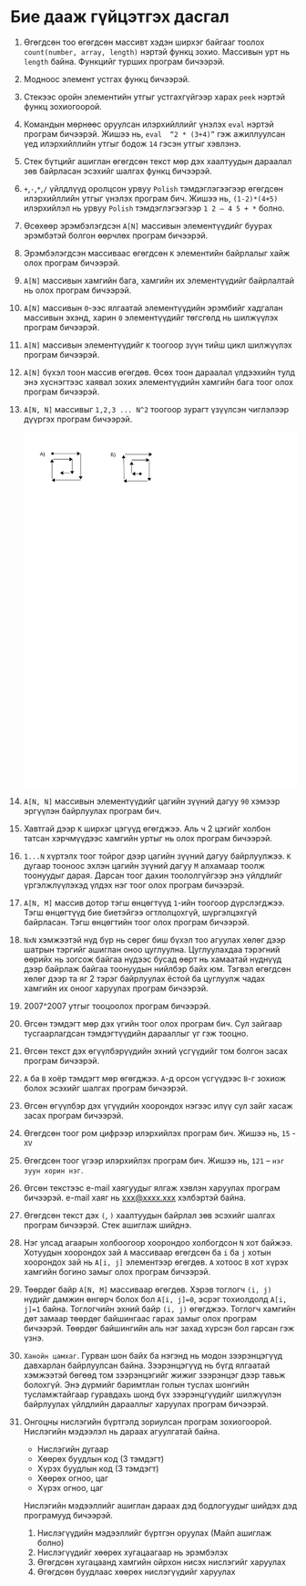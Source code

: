 # Бие дааж гүйцэтгэх дасгал

1. Өгөгдсөн тоо өгөгдсөн массивт хэдэн ширхэг байгааг тоолох `count(number, array, length)` нэртэй функц зохио. Массивын урт нь `length` байна. Функцийг турших програм бичээрэй.

2. Модноос элемент устгах функц бичээрэй.

3. Стекээс оройн элементийн утгыг устгахгүйгээр харах `peek` нэртэй функц зохиогоорой.

4. Командын мөрнөөс оруулсан илэрхийллийг үнэлэх `eval` нэртэй програм бичээрэй. Жишээ нь, `eval  “2 * (3+4)”` гэж ажиллуулсан үед илэрхийллийн утгыг бодож `14` гэсэн утгыг хэвлэнэ.

5. Стек бүтцийг ашиглан өгөгдсөн текст мөр дэх хаалтуудын дараалал зөв байрласан эсэхийг шалгах функц бичээрэй.

6. `+`,`-`,`*`,`/` үйлдлүүд оролцсон урвуу `Polish` тэмдэглэгээгээр өгөгдсөн илэрхийллийн утгыг үнэлэх програм бич.  Жишээ нь, `(1-2)*(4+5)` илэрхийлэл нь урвуу `Polish` тэмдэглэгээгээр `1 2 – 4 5 + *` болно.

7. Өсөхөөр эрэмбэлэгдсэн `A[N]` массивын элементүүдийг буурах эрэмбэтэй болгон өөрчлөх програм бичээрэй.

8. Эрэмбэлэгдсэн массиваас өгөгдсөн `К` элементийн байрлалыг хайж олох програм бичээрэй.

9. `А[N]` массивын хамгийн бага, хамгийн их элементүүдийг байрлалтай нь олох програм бичээрэй.

10. `А[N]` массивын `0`-ээс ялгаатай элементүүдийн эрэмбийг хадгалан массивын эхэнд, харин `0` элементүүдийг төгсгөлд нь шилжүүлэх програм бичээрэй.

11. `А[N]` массивын элементүүдийг `К` тоогоор зүүн тийш цикл шилжүүлэх програм бичээрэй.

12. `А[N]` бүхэл тоон массив өгөгдөв. Өсөх тоон дараалал үлдээхийн тулд энэ хүснэгтээс хаявал зохих элементүүдийн хамгийн бага тоог олох програм бичээрэй.

13. `А[N, N]` массивыг `1,2,3 ... N^2` тоогоор зурагт үзүүлсэн чиглэлээр дүүргэх програм бичээрэй.

	![](/3_collection/res/bodlogo13.svg)

14. `А[N, N]` массивын элементүүдийг цагийн зүүний дагуу `90` хэмээр эргүүлэн байрлуулах програм бич.

15. Хавтгай дээр `К` ширхэг цэгүүд өгөгджээ. Аль ч 2 цэгийг холбон татсан хэрчмүүдээс хамгийн уртыг нь олох програм бичээрэй.

16. `1...N` хүртэлх тоог тойрог дээр цагийн зүүний дагуу байрлуулжээ. `К` дугаар тооноос эхлэн цагийн зүүний дагуу `М` алхамаар тоолж тоонуудыг дарая. Дарсан тоог дахин тоололгүйгээр энэ үйлдлийг үргэлжлүүлэхэд үлдэх нэг тоог олох програм бичээрэй.

17. `А[N, М]` массив дотор тэгш өнцөгтүүд `1`-ийн тоогоор дүрслэгджээ. Тэгш өнцөгтүүд бие биетэйгээ огтлолцохгүй, шүргэлцэхгүй байрласан. Тэгш өнцөгтийн тоог олох програм бичээрэй.

18. `NxN` хэмжээтэй нүд бүр нь сөрөг биш бүхэл тоо агуулах хөлөг дээр шатрын тэргийг ашиглан оноо цуглуулна. Цуглуулахдаа тэрэгний өөрийх нь зогсож байгаа нүдээс бусад өөрт нь хамаатай нүднүүд дээр байрлаж байгаа тоонуудын нийлбэр байх юм. Тэгвэл өгөгдсөн хөлөг дээр та яг 2 тэрэг байрлуулах ёстой ба цуглуулж чадах хамгийн их оноог харуулах програм бичээрэй.

20. 2007^2007 утгыг тооцоолох програм бичээрэй.

21. Өгсөн тэмдэгт мөр дэх үгийн тоог олох програм бич. Сул зайгаар тусгаарлагдсан тэмдэгтүүдийн дарааллыг үг гэж тооцно.

22. Өгсөн текст дэх өгүүлбэрүүдийн эхний үсгүүдийг том болгон засах програм бичээрэй.

23. `A` ба `B` хоёр тэмдэгт мөр өгөгджээ. `A`-д орсон үсгүүдээс `B`-г зохиож болох эсэхийг шалгах програм бичээрэй.

24. Өгсөн өгүүлбэр дэх үгүүдийн хоорондох нэгээс илүү сул зайг хасаж засах програм бичээрэй.

25. Өгөгдсөн тоог ром цифрээр илэрхийлэх програм бич. Жишээ нь, `15` - `XV`

26. Өгөгдсөн тоог үгээр илэрхийлэх програм бич. Жишээ нь, `121` – `нэг зуун хорин нэг`.

27. Өгсөн текстээс e-mail хаягуудыг ялгаж хэвлэн харуулах програм бичээрэй. e-mail хаяг нь xxx@xxxx.xxx хэлбэртэй байна.

28. Өгөгдсөн текст дэх `(`, `)` хаалтуудын байрлал зөв эсэхийг шалгах програм бичээрэй. Стек ашиглаж шийднэ.

29. Нэг улсад агаарын холбоогоор хоорондоо холбогдсон `N` хот байжээ. Хотуудын  хоорондох зай `A` массиваар өгөгдсөн ба `i` ба `j` хотын хоорондох зай нь `A[i, j]` элементээр өгөгдөв. `А` хотоос `В` хот хүрэх хамгийн богино замыг олох програм бичээрэй.

30. Төөрдөг байр `А[N, M]` массиваар өгөгдөв. Хэрэв тоглогч `(i, j)` нүдийг дамжин өнгөрч болох бол `A[i, j]=0`, эсрэг тохиолдолд `A[i, j]=1` байна. Тоглогчийн эхний байр `(i, j)` өгөгджээ. Тоглогч хамгийн дөт замаар төөрдөг байшингаас гарах замыг олох програм бичээрэй. Төөрдөг байшингийн аль нэг захад хүрсэн бол гарсан гэж үзнэ.

31. `Ханойн цамхаг`. Гурван шон байх ба нэгэнд нь модон зээрэнцэгүүд давхарлан байрлуулсан байна. Зээрэнцэгүүд нь бүгд ялгаатай хэмжээтэй бөгөөд том зээрэнцэгийг жижиг зээрэнцэг дээр тавьж болохгүй. Энэ дүрмийг баримтлан голын туслах шонгийн тусламжтайгаар гуравдахь шонд бүх зээрэнцгүүдийг шилжүүлэн байрлуулах үйлдлийн дарааллыг харуулах програм бичээрэй.

32. Онгоцны нислэгийн бүртгэлд зориулсан програм зохиогоорой. Нислэгийн мэдээлэл нь дараах агуулгатай байна.

    * Нислэгийн дугаар
    * Хөөрөх буудлын код  (3 тэмдэгт)
    * Хүрэх буудлын код (3 тэмдэгт)
    * Хөөрөх огноо,  цаг
    * Хүрэх огноо, цаг

	Нислэгийн мэдээллийг ашиглан дараах дэд бодлогуудыг шийдэх дэд  програмууд бичээрэй.

    1. Нислэгүүдийн мэдээллийг бүртгэн оруулах (Майп ашиглаж болно)
    2. Нислэгүүдийг хөөрөх хугацаагаар нь эрэмбэлэх
    3. Өгөгдсөн хугацаанд хамгийн ойрхон нисэх нислэгийг харуулах
    4. Өгөгдсөн буудлаас хөөрөх нислэгүүдийг харуулах
